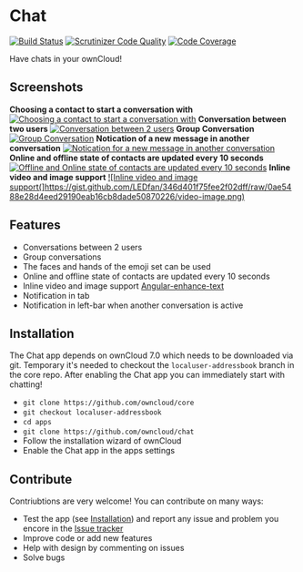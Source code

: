 Chat
====

[![Build Status](https://travis-ci.org/owncloud/chat.svg?branch=master)](https://travis-ci.org/owncloud/chat)
[![Scrutinizer Code Quality](https://scrutinizer-ci.com/g/owncloud/chat/badges/quality-score.png?b=master)](https://scrutinizer-ci.com/g/owncloud/chat/?branch=master)
[![Code Coverage](https://scrutinizer-ci.com/g/owncloud/chat/badges/coverage.png?b=master)](https://scrutinizer-ci.com/g/owncloud/chat/?branch=master)

Have chats in your ownCloud!

## Screenshots
**Choosing a contact to start a conversation with**
[![Choosing a contact to start a conversation with](https://gist.github.com/LEDfan/346d401f75fee2f02dff/raw/0bc794c964049b0dfc72b768426255755a6393f8/startup.png)](https://gist.github.com/LEDfan/346d401f75fee2f02dff/raw/0bc794c964049b0dfc72b768426255755a6393f8/startup.png)
**Conversation between two users**
[![Conversation between 2 users](https://gist.github.com/LEDfan/346d401f75fee2f02dff/raw/30f409a62c68ff0a9fc3a885b174ada651ae8a6b/1-1-conv.png)](https://gist.githubusercontent.com/LEDfan/346d401f75fee2f02dff/raw/30f409a62c68ff0a9fc3a885b174ada651ae8a6b/1-1-conv.png)
**Group Conversation**
[![Group Conversation](https://gist.github.com/LEDfan/346d401f75fee2f02dff/raw/76a2c5b26a22293abccf1eb3e038110eaf4ddc19/group-conv.png)](https://gist.github.com/LEDfan/346d401f75fee2f02dff/raw/76a2c5b26a22293abccf1eb3e038110eaf4ddc19/group-conv.png)
**Notication of a new message in another conversation**
[![Notication for a new message in another conversation](https://gist.github.com/LEDfan/346d401f75fee2f02dff/raw/3aa7943b766f6649b7364e37db6908eab5ba21ed/notification-bold.png)](https://gist.github.com/LEDfan/346d401f75fee2f02dff/raw/3aa7943b766f6649b7364e37db6908eab5ba21ed/notification-bold.png)
**Online and offline state of contacts are updated every 10 seconds**
[![Offline and Online state of contacts are updated every 10 seconds](https://gist.github.com/LEDfan/346d401f75fee2f02dff/raw/65ad49ac360606ab3abc5136a3122d7f4fef13ad/ofline-online.png)](https://gist.github.com/LEDfan/346d401f75fee2f02dff/raw/65ad49ac360606ab3abc5136a3122d7f4fef13ad/ofline-online.png)
**Inline video and image support**
[![Inline video and image support(]https://gist.github.com/LEDfan/346d401f75fee2f02dff/raw/0ae5488e28d4eed29190eab16cb8dade50870226/video-image.png)](https://gist.github.com/LEDfan/346d401f75fee2f02dff/raw/0ae5488e28d4eed29190eab16cb8dade50870226/video-image.png)


## Features
 - Conversations between 2 users
 - Group conversations
 - The faces and hands of the emoji set can be used
 - Online and offline state of contacts are updated every 10 seconds
 - Inline video and image support [Angular-enhance-text](https://github.com/Raydiation/angular-enhance-text)
 - Notification in tab
 - Notification in left-bar when another conversation is active

## Installation
The Chat app depends on ownCloud 7.0 which needs to be downloaded via git. Temporary it's needed to checkout the `localuser-addressbook` branch in the core repo.
After enabling the Chat app you can immediately start with chatting!

 - `git clone https://github.com/owncloud/core`
 - `git checkout localuser-addressbook`
 - `cd apps`
 - `git clone https://github.com/owncloud/chat`
 - Follow the installation wizard of ownCloud
 - Enable the Chat app in the apps settings

## Contribute
Contriubtions are very welcome! You can contribute on many ways:
 - Test the app (see [Installation](https://github.com/owncloud/chat#installation)) and report any issue and problem you encore in the [Issue tracker](https://github.com/owncloud/chat/issues)
 - Improve code or add new features
 - Help with design by commenting on issues
 - Solve bugs
